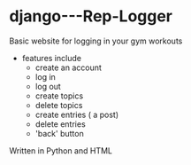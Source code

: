 # django---Rep-Logger


Basic website for logging in your gym workouts
* features include
   - create an account
   - log in
   - log out
   - create topics
   - delete topics
   - create entries ( a post)
   - delete entries
   - 'back' button

Written in Python and HTML
